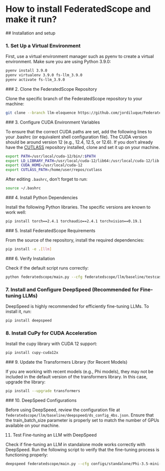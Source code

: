 # How to install FederatedScope and make it run?

## Installation and setup 

### 1. Set Up a Virtual Environment

First, use a virtual environment manager such as pyenv to create a virtual environment. Make sure you are using Python 3.9.0:

```bash
pyenv install 3.9.0
pyenv virtualenv 3.9.0 fs-llm_3.9.0
pyenv activate fs-llm_3.9.0
```

### 2. Clone the FederatedScope Repository

Clone the specific branch of the FederatedScope repository to your machine:

```bash
git clone --branch llm-eloquence https://github.com/jordiluque/FederatedScope.git
```

### 3. Configure CUDA Environment Variables

To ensure that the correct CUDA paths are set, add the following lines to your .bashrc (or equivalent shell configuration file). The CUDA version should be around version 12 (e.g., 12.4, 12.5, or 12.6). If you don’t already have the [CUTLASS](https://github.com/NVIDIA/cutlass) repository installed, clone and set it up on your machine.

```bash
export PATH=/usr/local/cuda-12/bin/:$PATH
export LD_LIBRARY_PATH=/usr/local/cuda-12/lib64:/usr/local/cuda-12/lib:$LD_LIBRARY_PATH
export CUDA_HOME=/usr/local/cuda-12
export CUTLASS_PATH=/home/user/repos/cutlass 
```

After editing `.bashrc`, don't forget to run:

```bash
source ~/.bashrc
```

### 4. Install Python Dependencies

Install the following Python libraries. The specific versions are known to work well:
```bash
pip install torch==2.4.1 torchaudio==2.4.1 torchvision==0.19.1
```

### 5. Install FederatedScope Requirements

From the source of the repository, install the required dependencies:
```bash
pip install -e .[llm]
```

### 6. Verify Installation

Check if the default script runs correctly:

```bash
python federatedscope/main.py --cfg federatedscope/llm/baseline/testcase.yaml
```

### 7. Install and Configure DeepSpeed (Recommended for Fine-tuning LLMs)

DeepSpeed is highly recommended for efficiently fine-tuning LLMs. To install it, run:

```bash
pip install deepspeed
```

### 8. Install CuPy for CUDA Acceleration

Install the cupy library with CUDA 12 support:

```bash
pip install cupy-cuda12x
```

### 9. Update the Transformers Library (for Recent Models)

If you are working with recent models (e.g., Phi models), they may not be included in the default version of the transformers library. In this case, upgrade the library:

```bash
pip install --upgrade transformers
```

### 10. DeepSpeed Configurations

Before using DeepSpeed, review the configuration file at `federatedscope/llm/baseline/deepspeed/ds_config_4bs.json`. Ensure that the train_batch_size parameter is properly set to match the number of GPUs available on your machine.

11. Test Fine-tuning an LLM with DeepSpeed

Check if fine-tuning an LLM in standalone mode works correctly with DeepSpeed. Run the following script to verify that the fine-tuning process is functioning properly:

```bash
deepspeed federatedscope/main.py --cfg configs/standalone/Phi-3.5-mini-instruct/ds_3c_200r_30ls.yaml
```